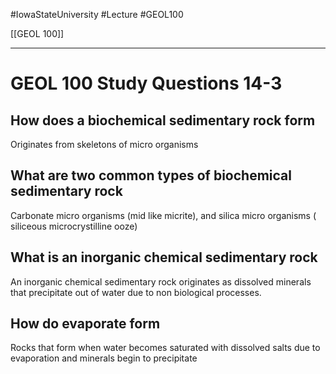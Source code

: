 
#IowaStateUniversity  #Lecture  #GEOL100

[[GEOL 100]]

---


# GEOL 100 Study Questions 14-3

## How does a biochemical sedimentary rock form 

Originates from skeletons of micro organisms 

## What are two common types of biochemical sedimentary rock

Carbonate micro organisms  (mid like micrite), and silica micro organisms ( siliceous microcrystilline ooze)


## What is an inorganic chemical sedimentary rock

An inorganic chemical sedimentary rock originates as dissolved minerals that precipitate out of water due to non biological processes. 

## How do evaporate form 

Rocks that form when water becomes saturated with dissolved salts due to evaporation and minerals begin to precipitate